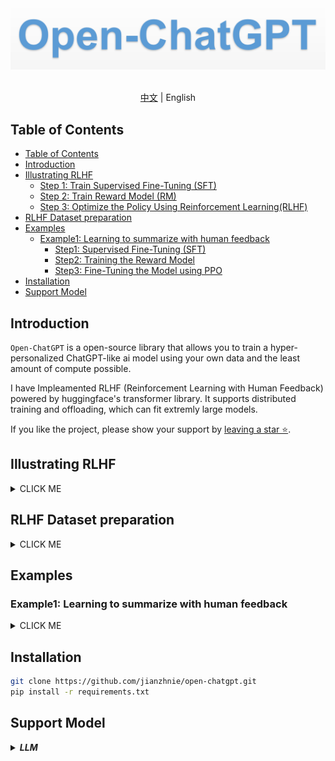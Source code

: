<div align="center">
  <img src="assets/logo.png" width="800"/>
<div>&nbsp;</div>
</div>

<div align="center">

[中文](README_zh.md) | English
</div>

## Table of Contents
- [Table of Contents](#table-of-contents)
- [Introduction](#introduction)
- [Illustrating  RLHF](#illustrating--rlhf)
  - [Step 1: Train Supervised Fine-Tuning (SFT)](#step-1-train-supervised-fine-tuning-sft)
  - [Step 2: Train Reward Model (RM)](#step-2-train-reward-model-rm)
  - [Step 3: Optimize the Policy Using Reinforcement Learning(RLHF)](#step-3-optimize-the-policy-using-reinforcement-learningrlhf)
- [RLHF Dataset preparation](#rlhf-dataset-preparation)
- [Examples](#examples)
  - [Example1: Learning to summarize with human feedback](#example1-learning-to-summarize-with-human-feedback)
    - [Step1: Supervised Fine-Tuning (SFT)](#step1-supervised-fine-tuning-sft)
    - [Step2: Training the Reward Model](#step2-training-the-reward-model)
    - [Step3: Fine-Tuning the Model using PPO](#step3-fine-tuning-the-model-using-ppo)
- [Installation](#installation)
- [Support Model](#support-model)


## Introduction

`Open-ChatGPT`  is a open-source library that allows you to train a  hyper-personalized ChatGPT-like ai model using your own data and the least amount of compute possible.

I have Impleamented RLHF (Reinforcement Learning with Human Feedback) powered by huggingface's transformer library. It supports distributed training and offloading, which can fit extremly large models.

If you like the project, please show your support by [leaving a star ⭐](https://github.com/jianzhnie/open-chatgpt/stargazers).


## Illustrating  RLHF
<details><summary>CLICK ME</summary>
<p>

ChatGPT continues the technical path of [InstructGPT/GPT3.5](https://arxiv.org/abs/2203.02155) and adds RLHF (Reinforcement Learning from Human Feedback) which enhances the adjustment of the model output by humans and sorts the results with greater understanding.

Reinforcement learning from human feedback (RLHF) is a challenging concept as it involves multiple model training processes and different deployment stages. We break down the training process into three core steps:

<div align="center">
<img src="./assets/ChatGPT_Diagram.svg" width="800px"></img>

*<a href="https://openai.com/blog/chatgpt/">official chatgpt blogpost</a>*
</div>

### Step 1: Train Supervised Fine-Tuning (SFT)

GPT 3.5 itself has difficulty in understanding the different intentions implied in various types of human instructions, and it is also difficult to judge whether the generated content is of high quality. To make [GPT 3.5](https://arxiv.org/abs/2203.02155) initially understand the intent of instructions, high-quality answers are given by human annotators for randomly selected questions in the dataset, and the GPT-3.5 model is fine-tuned with these manually labeled data to obtain the SFT model (Supervised Fine-Tuning).

The SFT model at this point is already better than GPT-3 in following instructions/dialogues, but may not necessarily align with human preferences.



<div align="center">
  <img src="https://huggingface.co/datasets/huggingface/documentation-images/resolve/main/blog/rlhf/pretraining.png" width="500"/>
</div>

### Step 2: Train Reward Model (RM)

The main objective of this stage is to train a reward model by manually labeled training data (about 33K data). Questions are randomly selected from the dataset, and multiple different answers are generated for each question using the model generated in the first stage. Human annotators consider these results comprehensively and provide a ranking order. This process is similar to a coach or teacher's guidance.

Next, use this ranking result data to train the reward model. For multiple ranking results, pairwise combinations form multiple training data pairs. The RM model accepts an input and provides a score that evaluates the quality of the answer. Thus, for a pair of training data, the parameters are adjusted so that the score for a high-quality answer is higher than that for a low-quality answer.

<div align="center">
  <img src="https://huggingface.co/datasets/huggingface/documentation-images/resolve/main/blog/rlhf/reward-model.png" width="500"/>
</div>

### Step 3: Optimize the Policy Using Reinforcement Learning(RLHF)

Finally, once we have the trained SFT model and reward model (RM), we can use reinforcement learning (RL) to fine-tune the SFT model based on feedback using RM. This step keeps our SFT model aligned with human preferences.

This stage uses the reward model trained in the second stage and updates the pre-trained model parameters based on the reward score. Questions are randomly selected from the dataset, and the PPO model is used to generate answers, and the RM model trained in the previous stage is used to provide quality scores. The reward scores are passed in sequence, resulting in a policy gradient, and the PPO model parameters are updated through reinforcement learning.

<div align="center">
  <img src="https://huggingface.co/datasets/huggingface/documentation-images/resolve/main/blog/rlhf/rlhf.png" width="500"/>
</div>


If you want to learn more details about RLHF technology, I strongly recommend reading Huggingface's blog [Illustrating Reinforcement Learning from Human Feedback (RLHF)](https://huggingface.co/blog/rlhf) and the [中文翻译版](https://jianzhnie.github.io/machine-learning-wiki/#/deep-rl/papers/RLHF).


</p>
</details>

## RLHF Dataset preparation

<details><summary>CLICK ME</summary>
<p>

To successfully train a ChatGPT-like assistant, you need 3 different datasets: `actor_training_data`, `rlhf_training_data` and `reward_training_data`.

Alternatively, training can be bootstrapped using a pre-existing dataset available on HuggingFace.  High quality candidates are namely the `Anthropic HH RLHF` and the `Stanford Human Preference datasets`, `Reddit TL;DR dataset` and  `Comparisons datasets`.

|                           Dataset                            |                         Description                          |      |
| :----------------------------------------------------------: | :----------------------------------------------------------: | ---- |
| [Anthropic HH RLHF](https://huggingface.co/datasets/Anthropic/hh-rlhf) | This dataset consists of structured question/response pairs with a LLM chatbot that include chosen and rejected responses. |      |
| [Stanford Human Preferences Dataset (SHP)](https://huggingface.co/datasets/stanfordnlp/SHP) | This dataset is curated from selected "ask" subreddits and contains questions spanning a wide array of question/answer pairs based on the most upvoted responses. |      |
| [Reddit TL;DR dataset](https://huggingface.co/datasets/CarperAI/openai_summarize_tldr) | The TL;DR Summary Dataset is a collection of carefully selected Reddit posts that contain both the main content and a summary created by a human. |      |
|                   [Comparisons dataset](https://huggingface.co/datasets/CarperAI/openai_summarize_comparisons)                    | It includes Reddit posts and two summaries for each post, as well as a selection value indicating which of the two summaries the human annotator preferred. |      |

</p>
</details>

## Examples

### Example1: Learning to summarize with human feedback

<details><summary>CLICK ME</summary>
<p>

#### Step1: Supervised Fine-Tuning (SFT)

Firstly, we will fine-tune the transformer model for text summarization on the [`TL;DR`](https://huggingface.co/datasets/CarperAI/openai_summarize_tldr) dataset.

This is relatively straightforward. Load the dataset, tokenize it, and then train the model. The entire pipeline is built using HuggingFace.

```shell
cd scripts/
python train_opt_summarize.py
```

The model is evaluated using the ROUGE score. The best model is selected based on the average ROUGE score on the validation set. This model will be used to initialize the reward model, which will be further fine-tuned using PPO.

#### Step2: Training the Reward Model

Our reward model is trained on a collected human quality judgement dataset [Comparisons dataset](https://huggingface.co/datasets/CarperAI/openai_summarize_comparisons), You can download the dataset from huggingface automatically.

We will initialize the reward model from the SFT model and attach a randomly initialized linear head to output a scalar value on top.

Next, we will delve into how the data is input to the model, the loss function, and other issues with the reward model.

Use these code to train your reward model.

```shell
cd scripts/
python train_reward_model.py
```

#### Step3: Fine-Tuning the Model using PPO

We use [awesome-chatgpt-prompts](https://huggingface.co/datasets/fka/awesome-chatgpt-prompts) as example dataset. It is a small dataset with hundreds of prompts.

```python
```

</p>
</details>


## Installation

```bash
git clone https://github.com/jianzhnie/open-chatgpt.git
pip install -r requirements.txt
```

## Support Model

<details><summary><b><i> LLM </i></b></summary>

We support models that can be run efficiently with a limited amount of compute. These are the models with less than 20B parameters currently supported :

- GPTJ: 6B
- GPTNeoX: 1.3B, 20B
- OPT: 125M, 359M, 1.3B, 2.7B, 6.7B, 13B
- BLOOM: 560M, 1.1B, 1.7B, 3B, 7.1B
- BLOOMZ: 560M, 1.1B, 1.7B, 3B, 7.1B

</details>
